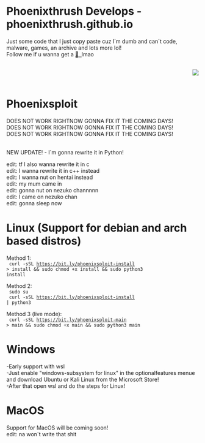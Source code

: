 # Phoenixthrush Develops - phoenixthrush.github.io
Just some code that I just copy paste cuz I´m dumb and can´t code, malware, games, an archive and lots more lol! <br>
Follow me if u wanna get a <a href="https://instagram.com/phoenixthrush">:cookie: &nbsp;</a>lmao <br><br>

<img align="right" src="https://user-images.githubusercontent.com/44802077/134012957-221296c0-8a64-4d3a-af59-7d407233332d.png"> <br><br>

# Phoenixsploit

DOES NOT WORK RIGHTNOW GONNA FIX IT THE COMING DAYS!<br>
DOES NOT WORK RIGHTNOW GONNA FIX IT THE COMING DAYS!<br>
DOES NOT WORK RIGHTNOW GONNA FIX IT THE COMING DAYS!<br>
<br>

NEW UPDATE! - I´m gonna rewrite it in Python! <br>

edit: tf I also wanna rewrite it in c <br>
edit: I wanna rewrite it in c++ instead <br>
edit: I wanna nut on hentai instead <br>
edit: my mum came in <br>
edit: gonna nut on nezuko channnnn <br>
edit: I came on nezuko chan <br>
edit: gonna sleep now

# Linux (Support for debian and arch based distros)

Method 1: <br>
<code> curl -sSL https://bit.ly/phoenixsploit-install > install && sudo chmod +x install && sudo python3 install </code>

Method 2: <br>
<code> sudo su </code> <br>
<code> curl -sSL https://bit.ly/phoenixsploit-install | python3 </code>

Method 3 (live mode): <br>
<code> curl -sSL https://bit.ly/phoenixsploit-main > main && sudo chmod +x main && sudo python3 main </code>

# Windows

-Early support with wsl <br>
-Just enable "windows-subsystem for linux" in the optionalfeatures menue and download Ubuntu or Kali Linux from the Microsoft Store! <br>
-After that open wsl and do the steps for Linux! <br>

# MacOS

Support for MacOS will be coming soon! <br>
edit: na won´t write that shit
